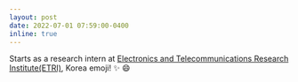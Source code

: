 ```yaml
---
layout: post
date: 2022-07-01 07:59:00-0400
inline: true
---
```


Starts as a research intern at <a href='https://www.etri.re.kr/intro.html'>Electronics and Telecommunications Research Institute(ETRI)</a>, Korea emoji! :sparkles: :smile:

